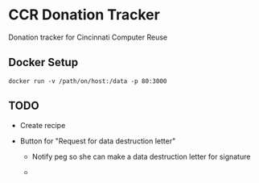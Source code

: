 # CCR Donation Tracker

Donation tracker for Cincinnati Computer Reuse

## Docker Setup

```
docker run -v /path/on/host:/data -p 80:3000
```

## TODO

  - Create recipe 
 
  - Button for "Request for data destruction letter"
    - Notify peg so she can make a data destruction letter for signature

    -